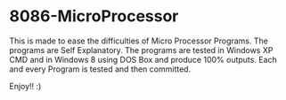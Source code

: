 8086-MicroProcessor
===================

   This is made to ease the difficulties of Micro Processor Programs. The programs are Self Explanatory. The programs are tested in Windows XP CMD and in Windows 8 using DOS Box and produce 100% outputs. Each and every Program is tested and then committed.

Enjoy!! :)
